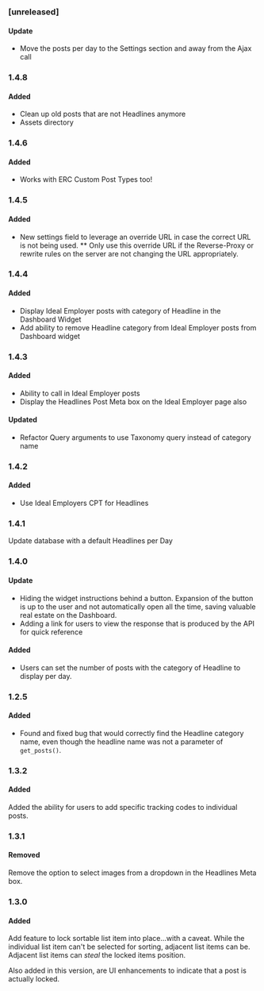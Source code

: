 ### [unreleased]
#### Update
* Move the posts per day to the Settings section and away from the Ajax call

### 1.4.8
#### Added
* Clean up old posts that are not Headlines anymore
* Assets directory

### 1.4.6
#### Added
* Works with ERC Custom Post Types too!

### 1.4.5
#### Added
* New settings field to leverage an override URL in case the correct URL is not being used. 
** Only use this override URL if the Reverse-Proxy or rewrite rules on the server are not changing the URL appropriately. 

### 1.4.4
#### Added
* Display Ideal Employer posts with category of Headline in the Dashboard Widget
* Add ability to remove Headline category from Ideal Employer posts from Dashboard widget

### 1.4.3
#### Added
* Ability to call in Ideal Employer posts
* Display the Headlines Post Meta box on the Ideal Employer page also
#### Updated
* Refactor Query arguments to use Taxonomy query instead of category name

### 1.4.2
#### Added
* Use Ideal Employers CPT for Headlines


### 1.4.1
Update database with a default Headlines per Day 

### 1.4.0
#### Update
* Hiding the widget instructions behind a button. Expansion of the button is up to the user and not automatically open all the time, saving valuable real estate on the Dashboard. 
* Adding a link for users to view the response that is produced by the API for quick reference

#### Added
* Users can set the number of posts with the category of Headline to display per day.
 
### 1.2.5
#### Added
* Found and fixed bug that would correctly find the Headline category name, even though the headline name was not a parameter of `get_posts()`.
 
### 1.3.2
#### Added
Added the ability for users to add specific tracking codes to individual posts. 
   
### 1.3.1
#### Removed
Remove the option to select images from a dropdown in the Headlines Meta box.

### 1.3.0
#### Added
Add feature to lock sortable list item into place...with a caveat. While the individual list item can't be selected for sorting, adjacent list items can be. Adjacent list items can *steal* the locked items position. 
 
Also added in this version, are UI enhancements to indicate that a post is actually locked.

